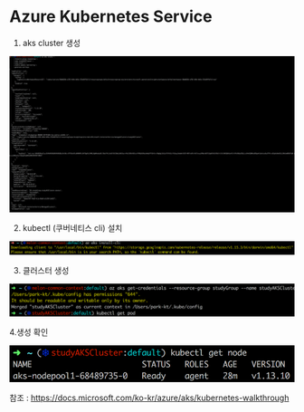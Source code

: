 # Azure Kubernetes Service

1. aks cluster 생성

![Alt text](../images/aks1.png)

2. kubectl (쿠버네티스 cli) 설치

![Alt text](../images/aks2.png)

3. 클러스터 생성

![Alt text](../images/aks3.png)

4.생성 확인

![Alt text](../images/aks4.png)

참조 : https://docs.microsoft.com/ko-kr/azure/aks/kubernetes-walkthrough